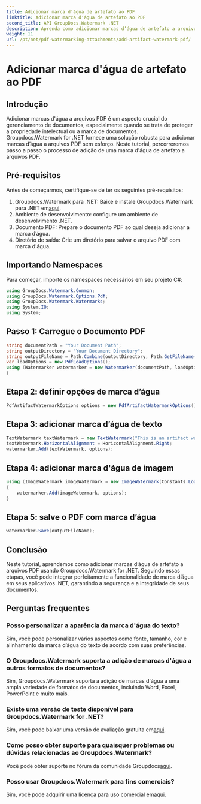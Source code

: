 ```yaml
---
title: Adicionar marca d'água de artefato ao PDF
linktitle: Adicionar marca d'água de artefato ao PDF
second_title: API GroupDocs.Watermark .NET
description: Aprenda como adicionar marcas d’água de artefato a arquivos PDF sem esforço usando Groupdocs.Watermark for .NET. Proteja seus documentos com facilidade.
weight: 11
url: /pt/net/pdf-watermarking-attachments/add-artifact-watermark-pdf/
---
```


# Adicionar marca d'água de artefato ao PDF

## Introdução
Adicionar marcas d'água a arquivos PDF é um aspecto crucial do gerenciamento de documentos, especialmente quando se trata de proteger a propriedade intelectual ou a marca de documentos. Groupdocs.Watermark for .NET fornece uma solução robusta para adicionar marcas d’água a arquivos PDF sem esforço. Neste tutorial, percorreremos passo a passo o processo de adição de uma marca d'água de artefato a arquivos PDF.
## Pré-requisitos
Antes de começarmos, certifique-se de ter os seguintes pré-requisitos:
1.  Groupdocs.Watermark para .NET: Baixe e instale Groupdocs.Watermark para .NET em[aqui](https://releases.groupdocs.com/Watermark/net/).
2. Ambiente de desenvolvimento: configure um ambiente de desenvolvimento .NET.
3. Documento PDF: Prepare o documento PDF ao qual deseja adicionar a marca d’água.
4. Diretório de saída: Crie um diretório para salvar o arquivo PDF com marca d'água.

## Importando Namespaces
Para começar, importe os namespaces necessários em seu projeto C#:
```csharp
using GroupDocs.Watermark.Common;
using GroupDocs.Watermark.Options.Pdf;
using GroupDocs.Watermark.Watermarks;
using System.IO;
using System;
```
## Passo 1: Carregue o Documento PDF
```csharp
string documentPath = "Your Document Path";
string outputDirectory = "Your Document Directory";
string outputFileName = Path.Combine(outputDirectory, Path.GetFileName(documentPath));
var loadOptions = new PdfLoadOptions();
using (Watermarker watermarker = new Watermarker(documentPath, loadOptions))
{
```
## Etapa 2: definir opções de marca d’água
```csharp
PdfArtifactWatermarkOptions options = new PdfArtifactWatermarkOptions();
```
## Etapa 3: adicionar marca d’água de texto
```csharp
TextWatermark textWatermark = new TextWatermark("This is an artifact watermark", new Font("Arial", 8));
textWatermark.HorizontalAlignment = HorizontalAlignment.Right;
watermarker.Add(textWatermark, options);
```
## Etapa 4: adicionar marca d'água de imagem
```csharp
using (ImageWatermark imageWatermark = new ImageWatermark(Constants.LogoBmp))
{
    watermarker.Add(imageWatermark, options);
}
```
## Etapa 5: salve o PDF com marca d’água
```csharp
watermarker.Save(outputFileName);
```

## Conclusão
Neste tutorial, aprendemos como adicionar marcas d’água de artefato a arquivos PDF usando Groupdocs.Watermark for .NET. Seguindo essas etapas, você pode integrar perfeitamente a funcionalidade de marca d’água em seus aplicativos .NET, garantindo a segurança e a integridade de seus documentos.
## Perguntas frequentes
### Posso personalizar a aparência da marca d'água do texto?
Sim, você pode personalizar vários aspectos como fonte, tamanho, cor e alinhamento da marca d’água do texto de acordo com suas preferências.
### O Groupdocs.Watermark suporta a adição de marcas d'água a outros formatos de documentos?
Sim, Groupdocs.Watermark suporta a adição de marcas d'água a uma ampla variedade de formatos de documentos, incluindo Word, Excel, PowerPoint e muito mais.
### Existe uma versão de teste disponível para Groupdocs.Watermark for .NET?
 Sim, você pode baixar uma versão de avaliação gratuita em[aqui](https://releases.groupdocs.com/).
### Como posso obter suporte para quaisquer problemas ou dúvidas relacionadas ao Groupdocs.Watermark?
 Você pode obter suporte no fórum da comunidade Groupdocs[aqui](https://forum.groupdocs.com/c/watermark/19).
### Posso usar Groupdocs.Watermark para fins comerciais?
Sim, você pode adquirir uma licença para uso comercial em[aqui](https://purchase.groupdocs.com/buy).